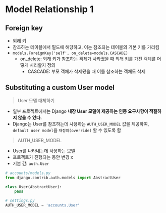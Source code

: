 # Model Relationship 1

## Foreign key

- 외래 키
- 참조하는 테이블에서 필드에 해당하고, 이는 참조되는 테이블의 기본 키를 가리킴
- `models.ForeignKey('self', on_delete=models.CASCADE)`
  - on_delete: 외래 키가 참조하는 객체가 사라졌을 때 외래 키를 가진 객체를 어떻게 처리할지 정의
    - CASCADE: 부모 객체가 삭제됐을 때 이를 참조하는 객체도 삭제

## Substituting a custom User model

> User 모델 대체하기

- 일부 프로젝트에서는 Django **내장 User 모델이 제공하는 인증 요구사항이 적절하지 않을 수 있다.**
- Django는 User를 참조하는데 사용하는 `AUTH_USER_MODEL` 값을 제공하여, `default user model`을 `재정의(override)` 할 수 있도록 함

> AUTH_USER_MODEL

- User를 나타내는데 사용하는 모델
- 프로젝트가 진행되는 동안 변경 x
- 기본 값: `auth.User`

```python
# accounts/models.py
from django.contrib.auth.models import AbstractUser

class User(AbstractUser):
    pass
```

```python
# settings.py
AUTH_USER_MODEL = 'accounts.User'
```


